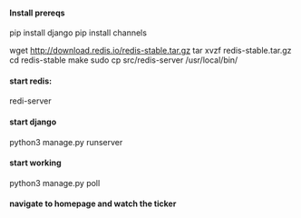 #### Install prereqs

pip install django
pip install channels


wget http://download.redis.io/redis-stable.tar.gz
tar xvzf redis-stable.tar.gz
cd redis-stable
make
sudo cp src/redis-server /usr/local/bin/

#### start redis:
redi-server

#### start django
python3 manage.py runserver

#### start working
python3 manage.py poll

#### navigate to homepage and watch the ticker
